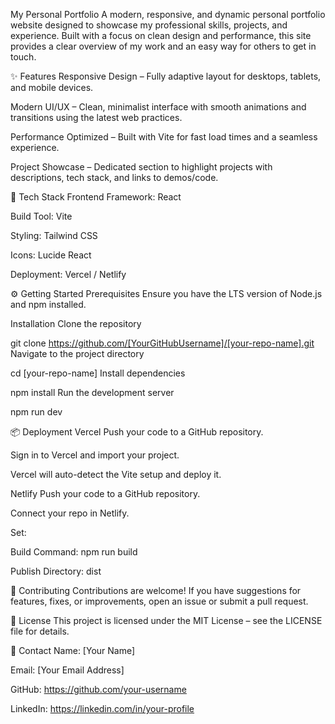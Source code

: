 My Personal Portfolio
A modern, responsive, and dynamic personal portfolio website designed to showcase my professional skills, projects, and experience.
Built with a focus on clean design and performance, this site provides a clear overview of my work and an easy way for others to get in touch.

✨ Features
Responsive Design – Fully adaptive layout for desktops, tablets, and mobile devices.

Modern UI/UX – Clean, minimalist interface with smooth animations and transitions using the latest web practices.

Performance Optimized – Built with Vite for fast load times and a seamless experience.

Project Showcase – Dedicated section to highlight projects with descriptions, tech stack, and links to demos/code.


🚀 Tech Stack
Frontend Framework: React

Build Tool: Vite

Styling: Tailwind CSS

Icons: Lucide React

Deployment: Vercel / Netlify

⚙️ Getting Started
Prerequisites
Ensure you have the LTS version of Node.js and npm installed.

Installation
Clone the repository


git clone https://github.com/[YourGitHubUsername]/[your-repo-name].git
Navigate to the project directory


cd [your-repo-name]
Install dependencies


npm install
Run the development server

npm run dev

📦 Deployment
Vercel
Push your code to a GitHub repository.

Sign in to Vercel and import your project.

Vercel will auto-detect the Vite setup and deploy it.

Netlify
Push your code to a GitHub repository.

Connect your repo in Netlify.

Set:

Build Command: npm run build

Publish Directory: dist

🤝 Contributing
Contributions are welcome! If you have suggestions for features, fixes, or improvements, open an issue or submit a pull request.

📄 License
This project is licensed under the MIT License – see the LICENSE file for details.

📧 Contact
Name: [Your Name]

Email: [Your Email Address]

GitHub: https://github.com/your-username

LinkedIn: https://linkedin.com/in/your-profile
